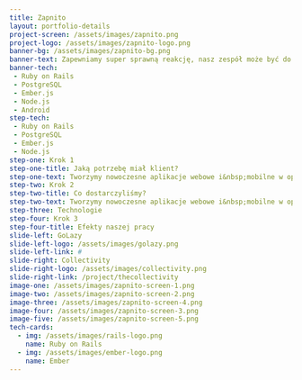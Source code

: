 ```yaml
---
title: Zapnito
layout: portfolio-details
project-screen: /assets/images/zapnito.png
project-logo: /assets/images/zapnito-logo.png
banner-bg: /assets/images/zapnito-bg.png
banner-text: Zapewniamy super sprawną reakcję, nasz zespół może być do Twojej dyspozycji już 48 h od pierwszego kontaktu!
banner-tech:
 - Ruby on Rails
 - PostgreSQL
 - Ember.js
 - Node.js
 - Android
step-tech:
 - Ruby on Rails
 - PostgreSQL
 - Ember.js
 - Node.js
step-one: Krok 1
step-one-title: Jaką potrzebę miał klient?
step-one-text: Tworzymy nowoczesne aplikacje webowe i&nbsp;mobilne w oparciu o godne zaufania, stabilne technologie i&nbsp;frameworki oraz o transparentną komunikację i skuteczny proces realizacji. Powierzane nam produkty szyjemy na miarę Twoich idei i potrzeb Twoich klientów, korzystając z rozwiązań, po które sięgają najlepsi programiści i architekci software’u na całym świecie
step-two: Krok 2
step-two-title: Co dostarczyliśmy?
step-two-text: Tworzymy nowoczesne aplikacje webowe i&nbsp;mobilne w oparciu o godne zaufania, stabilne technologie i&nbsp;frameworki oraz o transparentną komunikację i skuteczny proces realizacji. Powierzane nam produkty szyjemy na miarę Twoich idei i potrzeb Twoich klientów, korzystając z rozwiązań, po które sięgają najlepsi programiści i architekci software’u na całym świecie
step-three: Technologie
step-four: Krok 3
step-four-title: Efekty naszej pracy
slide-left: GoLazy
slide-left-logo: /assets/images/golazy.png
slide-left-link: #
slide-right: Collectivity
slide-right-logo: /assets/images/collectivity.png
slide-right-link: /project/thecollectivity
image-one: /assets/images/zapnito-screen-1.png
image-two: /assets/images/zapnito-screen-2.png
image-three: /assets/images/zapnito-screen-4.png
image-four: /assets/images/zapnito-screen-3.png
image-five: /assets/images/zapnito-screen-5.png
tech-cards:
  - img: /assets/images/rails-logo.png
    name: Ruby on Rails
  - img: /assets/images/ember-logo.png
    name: Ember
---
```

